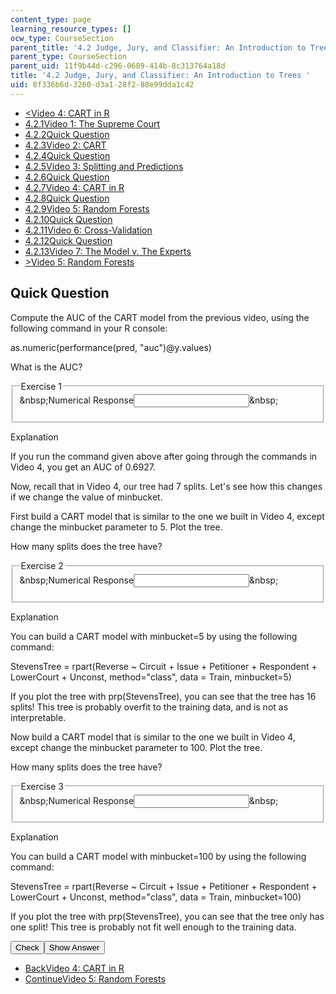 ```yaml
---
content_type: page
learning_resource_types: []
ocw_type: CourseSection
parent_title: '4.2 Judge, Jury, and Classifier: An Introduction to Trees '
parent_type: CourseSection
parent_uid: 11f9b44d-c296-0689-414b-8c313764a18d
title: '4.2 Judge, Jury, and Classifier: An Introduction to Trees '
uid: 8f336b6d-3260-d3a1-28f2-88e99dda1c42
---
```

<ul class="navigation pagination"><li id="top_bck_btn"><a href="./resolveuid/a0af0b83fff43d634dfe02e15106f92d"><<span>Video 4: CART in R</span></a></li><li id="flp_btn_1"><a href="./resolveuid/11f9b44dc2960689414b8c313764a18d">4.2.1<span>Video 1: The Supreme Court</span></a></li><li id="flp_btn_2"><a href="./resolveuid/b707db7f99009e83423e4911e4d83568">4.2.2<span>Quick Question</span></a></li><li id="flp_btn_3"><a href="./resolveuid/fbeabfb3e0a4b479efe5ffb5d7cf5d4a">4.2.3<span>Video 2: CART</span></a></li><li id="flp_btn_4"><a href="./resolveuid/076a36ddc951926fd5c99ccb41e476d9">4.2.4<span>Quick Question</span></a></li><li id="flp_btn_5"><a href="./resolveuid/ca1564b0917866a3a00e801c8c9fdbbc">4.2.5<span>Video 3: Splitting and Predictions</span></a></li><li id="flp_btn_6"><a href="./resolveuid/9788174fbc238176217873d882264bfd">4.2.6<span>Quick Question</span></a></li><li id="flp_btn_7"><a href="./resolveuid/a0af0b83fff43d634dfe02e15106f92d">4.2.7<span>Video 4: CART in R</span></a></li><li id="flp_btn_8" class="button_selected"><a href="./resolveuid/8f336b6d3260d3a128f288e99dda1c42">4.2.8<span>Quick Question</span></a></li><li id="flp_btn_9"><a href="./resolveuid/d818f0620c7e3cee943507c440503537">4.2.9<span>Video 5: Random Forests</span></a></li><li id="flp_btn_10"><a href="./resolveuid/ff7dc49d2cdefc1ac3e5d01f07046ac1">4.2.10<span>Quick Question</span></a></li><li id="flp_btn_11"><a href="./resolveuid/aed8634b040dd1af7abb68e999cb9c43">4.2.11<span>Video 6: Cross-Validation</span></a></li><li id="flp_btn_12"><a href="./resolveuid/0be06c807e39cc4e2808dc63ffaa5efa">4.2.12<span>Quick Question</span></a></li><li id="flp_btn_13"><a href="./resolveuid/2ca2e4f174a66019fbe68e97bba87376">4.2.13<span>Video 7: The Model v. The Experts</span></a></li><li id="top_continue_btn"><a href="./resolveuid/d818f0620c7e3cee943507c440503537">><span>Video 5: Random Forests</span></a></li></ul><h2 class="subhead">Quick Question</h2><div class="self_assessment">
<p display_name="Quick Question" url_name="Quick_Question_283">Compute the AUC of the CART model from the previous video, using the following command in your R console:</p>
<p display_name="Quick Question" url_name="Quick_Question_284">as.numeric(performance(pred, "auc")@y.values)</p>
<div id="Q1_div" class="problem_question"><p display_name="Quick Question" url_name="Quick_Question_285">What is the AUC?</p><fieldset><legend class="visually-hidden">Exercise 1</legend><div class="choice"><label id="Q1_label"><span id="Q1_aria_status" tabindex="-1" class="visually-hidden">&amp;nbsp;</span><span class="visually-hidden">Numerical Response</span><input type="text" id="Q1_input" value="" onkeypress="numericTypedOrDropDownSelected(1)" class="problem_text_input" /><input type="hidden" id="Q1_ans" value="0.6927105" /><input type="hidden" id="Q1_tolerance" value="1%" /><span id="Q1_normal_status" class="nostatus" aria-hidden="true">&amp;nbsp;</span></label></div><p id="S1_ans" tabindex="-1" class="problem_answer"></p></fieldset></div><div id="S1_div" class="problem_solution" tabindex="-1" display_name="Quick Question" url_name="Quick_Question_287">
<div class="detailed-solution">
<p>Explanation</p>
<p>If you run the command given above after going through the commands in Video 4, you get an AUC of 0.6927.</p>
</div>
</div><p display_name="Quick Question" url_name="Quick_Question_288">Now, recall that in Video 4, our tree had 7 splits. Let's see how this changes if we change the value of minbucket. </p>
<p display_name="Quick Question" url_name="Quick_Question_289">First build a CART model that is similar to the one we built in Video 4, except change the minbucket parameter to 5. Plot the tree.</p>
<div id="Q2_div" class="problem_question"><p display_name="Quick Question" url_name="Quick_Question_290">How many splits does the tree have?</p><fieldset><legend class="visually-hidden">Exercise 2</legend><div class="choice"><label id="Q2_label"><span id="Q2_aria_status" tabindex="-1" class="visually-hidden">&amp;nbsp;</span><span class="visually-hidden">Numerical Response</span><input type="text" id="Q2_input" value="" onkeypress="numericTypedOrDropDownSelected(2)" class="problem_text_input" /><input type="hidden" id="Q2_ans" value="16" /><input type="hidden" id="Q2_tolerance" value="0" /><span id="Q2_normal_status" class="nostatus" aria-hidden="true">&amp;nbsp;</span></label></div><p id="S2_ans" tabindex="-1" class="problem_answer"></p></fieldset></div><div id="S2_div" class="problem_solution" tabindex="-1" display_name="Quick Question" url_name="Quick_Question_292">
<div class="detailed-solution">
<p>Explanation</p>
<p>You can build a CART model with minbucket=5 by using the following command:</p>
<p>StevensTree = rpart(Reverse ~ Circuit + Issue + Petitioner + Respondent + LowerCourt + Unconst, method="class", data = Train, minbucket=5)</p>
<p>If you plot the tree with prp(StevensTree), you can see that the tree has 16 splits! This tree is probably overfit to the training data, and is not as interpretable. </p>
</div>
</div><p display_name="Quick Question" url_name="Quick_Question_293">Now build a CART model that is similar to the one we built in Video 4, except change the minbucket parameter to 100. Plot the tree. </p>
<div id="Q3_div" class="problem_question"><p display_name="Quick Question" url_name="Quick_Question_294">How many splits does the tree have?</p><fieldset><legend class="visually-hidden">Exercise 3</legend><div class="choice"><label id="Q3_label"><span id="Q3_aria_status" tabindex="-1" class="visually-hidden">&amp;nbsp;</span><span class="visually-hidden">Numerical Response</span><input type="text" id="Q3_input" value="" onkeypress="numericTypedOrDropDownSelected(3)" class="problem_text_input" /><input type="hidden" id="Q3_ans" value="1" /><input type="hidden" id="Q3_tolerance" value="0" /><span id="Q3_normal_status" class="nostatus" aria-hidden="true">&amp;nbsp;</span></label></div><p id="S3_ans" tabindex="-1" class="problem_answer"></p></fieldset></div><div id="S3_div" class="problem_solution" tabindex="-1" display_name="Quick Question" url_name="Quick_Question_296">
<div class="detailed-solution">
<p>Explanation</p>
<p>You can build a CART model with minbucket=100 by using the following command:</p>
<p>StevensTree = rpart(Reverse ~ Circuit + Issue + Petitioner + Respondent + LowerCourt + Unconst, method="class", data = Train, minbucket=100)</p>
<p>If you plot the tree with prp(StevensTree), you can see that the tree only has one split! This tree is probably not fit well enough to the training data.</p>
</div>
</div><div class="action"><button id="Q1_button" onclick="checkAnswer({1: 'numerical', 2: 'numerical', 3: 'numerical'})" class="problem_mo_button">Check</button><button id="Q1_button_show" onclick="showHideSolution({1: 'numerical', 2: 'numerical', 3: 'numerical'}, 1, [1, 2, 3])" class="problem_mo_button">Show Answer</button></div></div><ul class="navigation progress"><li id="bck_btn"><a href="./resolveuid/a0af0b83fff43d634dfe02e15106f92d">Back<span>Video 4: CART in R</span></a></li><li id="continue_btn"><a href="./resolveuid/d818f0620c7e3cee943507c440503537">Continue<span>Video 5: Random Forests</span></a></li></ul>